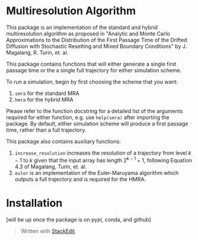 # Multiresolution Algorithm

This package is an implementation of the standard and hybrid multiresolution algorithm as proposed in "Analytic and Monte Carlo Approximations to the Distribution of the First Passage Time of the Drifted Diffusion with Stochastic Resetting and Mixed Boundary Conditions" by J. Magalang, R. Turin, et. al. 

This package contains functions that will either generate a single first passage time or the a single full trajectory for either simulation scheme. 

To run a simulation, begin by first choosing the scheme that you want:
1.  `smra` for the standard MRA
2. `hmra` for the hybrid MRA

Please refer to the function docstring for a detailed list of the arguments required for either function, e.g. use `help(smra)` after importing the package. By default, either simulation scheme will produce a first passage time, rather than a full trajectory.

This package also contains auxiliary functions:
1. `increase_resolution` increases the resolution of a trajectory from level $k-1$ to $k$ given that the input array has length $2^{k-1}+1$, following Equation 4.3 of Magalang, Turin, et. al.
2. `euler` is an implementation of the Euler-Maruyama algorithm which outputs a full trajectory and is required for the HMRA.

# Installation

[will be up once the package is on pypi, conda, and github]

> Written with [StackEdit](https://stackedit.io/).
